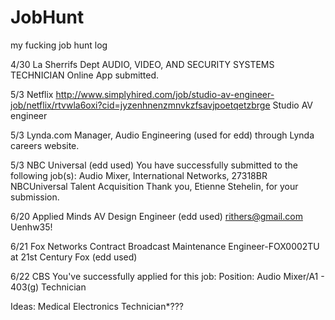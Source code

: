 # JobHunt
my fucking job hunt log

4/30   La Sherrifs Dept   AUDIO, VIDEO, AND SECURITY SYSTEMS TECHNICIAN
        Online App submitted.   
        
        
5/3    Netflix    http://www.simplyhired.com/job/studio-av-engineer-job/netflix/rtvwla6oxi?cid=jyzenhnenzmnvkzfsavjpoetqetzbrge
      Studio AV engineer
      
5/3    Lynda.com     Manager, Audio Engineering (used for edd)
      through Lynda careers website. 
      
5/3    NBC Universal			(edd used)
You have successfully submitted to the following job(s):
Audio Mixer, International Networks, 27318BR
NBCUniversal Talent Acquisition	Thank you, Etienne Stehelin, for your submission.
	
6/20 	Applied Minds	AV Design Engineer (edd used)
rithers@gmail.com
Uenhw35!

6/21	Fox Networks
Contract Broadcast Maintenance Engineer-FOX0002TU at 21st Century Fox (edd used)

6/22	CBS
You've successfully applied for this job:
Position: Audio Mixer/A1 - 403(g) Technician


	


      
      
Ideas:
Medical Electronics Technician*???
      
      
